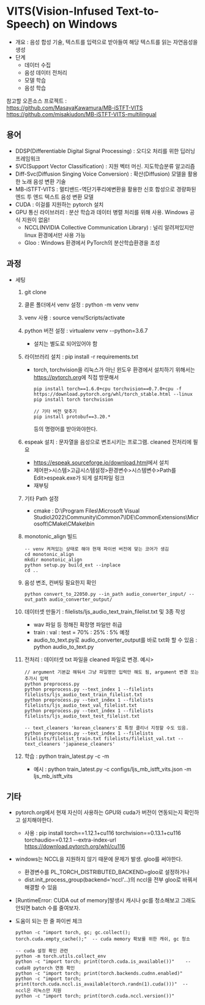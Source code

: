 # VITS(Vision-Infused Text-to-Speech) on Windows

- 개요 : 음성 합성 기술, 텍스트를 입력으로 받아들여 해당 텍스트를 읽는 자연음성을 생성
- 단계
  - 데이터 수집
  - 음성 데이터 전처리
  - 모델 학습
  - 음성 학습

참고할 오픈소스 프로젝트 :  
<https://github.com/MasayaKawamura/MB-iSTFT-VITS>
<https://github.com/misakiudon/MB-iSTFT-VITS-multilingual>

## 용어

- DDSP(Differentiable Digital Signal Processing) : 오디오 처리를 위한 딥러닝 프레임워크
- SVC(Support Vector Classification) : 지원 벡터 머신. 지도학습분류 알고리즘
- Diff-Svc(Diffusion Singing Voice Conversion) : 확산(Diffusion) 모델을 활용한 노래 음성 변환 기술
- MB-iSTFT-VITS : 멀티밴드-역단기푸리에변환을 활용한 신호 합성으로 경량화된 엔드 투 엔드 텍스트 음성 변환 모델
- CUDA : 이걸를 지원하는 pytorch 설치
- GPU 통신 라이브러리 : 분산 학습과 데이터 병렬 처리를 위해 사용. Windows 공식 지원이 없음!
  - NCCL(NVIDIA Collective Communication Library) : 널리 알려져있지만 linux 환경에서만 사용 가능
  - Gloo : Windows 환경에서 PyTorch의 분산학습환경을 조성

## 과정

- 세팅
  1. git clone
  2. 클론 폴더에서 venv 설정 : python -m venv venv
  3. venv 사용 : source venv/Scripts/activate
  4. python 버전 설정 : virtualenv venv --python=3.6.7
      - 설치는 별도로 되어있어야 함
  5. 라이브러리 설치 : pip install -r requirements.txt
      - torch, torchvision을 리눅스가 아닌 윈도우 환경에서 설치하기 위해서는 <https://pytorch.org>에 직접 방문해서  

        ``` shell
        pip install torch==1.6.0+cpu torchvision==0.7.0+cpu -f https://download.pytorch.org/whl/torch_stable.html --linux
        pip install torch torchvision

        // 기타 버전 맞추기
        pip install protobuf==3.20.*
        ```

        등의 명령어를 받아와야한다.
  6. espeak 설치 : 문자열을 음성으로 변조시키는 프로그램. cleaned 전처리에 필요
      - <https://espeak.sourceforge.io/download.html>에서 설치
      - 제어판>시스템>고급시스템설정>환경변수>시스템변수>Path를 Edit>espeak.exe가 되게 설치파일 링크
      - 재부팅
  7. 기타 Path 설정
      - cmake : D:\Program Files\Microsoft Visual Studio\2022\Community\Common7\IDE\CommonExtensions\Microsoft\CMake\CMake\bin
  8. monotonic_align 빌드  

      ``` shell
      -- venv 켜져있는 상태로 해야 현재 파이썬 버전에 맞는 코어가 생김
      cd monotonic_align
      mkdir monotonic_align
      python setup.py build_ext --inplace
      cd ..
      ```

  9. 음성 변조, 컨버팅 필요한지 확인

      ```shell
      python convert_to_22050.py --in_path audio_converter_input/ --out_path audio_converter_output/
      ```

  10. 데이터셋 만들기 : filelists/ljs_audio_text_train_filelist.txt 및 3종 작성
      - wav 파일 등 정해진 확장명 파일만 취급
      - train : val : test = 70% : 25% : 5% 예정
      - audio_to_text.py로 audio_converter_output를 바로 txt화 할 수 있음 : python audio_to_text.py
  11. 전처리 : 데이터셋 txt 파일을 cleaned 파일로 변경.
  예시>

      ```shell
      // argument 기본값 해둬서 그냥 파일명만 입력만 해도 됨, argument 변경 또는 추가시 입력
      python preprocess.py   
      python preprocess.py --text_index 1 --filelists filelists/ljs_audio_text_train_filelist.txt
      python preprocess.py --text_index 1 --filelists filelists/ljs_audio_text_val_filelist.txt
      python preprocess.py --text_index 1 --filelists filelists/ljs_audio_text_test_filelist.txt

      -- text_cleaners 'korean_cleaners'로 특정 클리너 지정할 수도 있음.
      python preprocess.py --text_index 1 --filelists filelists/filelist_train.txt filelists/filelist_val.txt --text_cleaners 'japanese_cleaners'
      ```

  12. 학습 : python train_latest.py -c <config> -m <folder>
      - 예시 : python train_latest.py -c configs/ljs_mb_istft_vits.json -m ljs_mb_istft_vits

## 기타

- pytorch.org에서 현재 자신이 사용하는 GPU와 cuda가 버전이 연동되는지 확인하고 설치해야한다.
  - 사용 : pip install torch==1.12.1+cu116 torchvision==0.13.1+cu116 torchaudio==0.12.1 --extra-index-url https://download.pytorch.org/whl/cu116
- windows는 NCCL을 지원하지 않기 때문에 문제가 발생. gloo를 써야한다.
  - 환경변수를 PL_TORCH_DISTRIBUTED_BACKEND=gloo로 설정하거나
  - dist.init_process_group(backend='nccl'...)의 nccl을 전부 gloo로 바꿔서 해결할 수 있음
- [RuntimeError: CUDA out of memory]발생시 캐시나 gc를 청소해보고 그래도 안되면 batch 수를 줄여보자.
- 도움이 되는 한 줄 파이썬 체크

    ```shell
    python -c "import torch, gc; gc.collect(); torch.cuda.empty_cache();"  -- cuda memory 확보를 위한 캐쉬, gc 청소

    -- cuda 설정 확인 관련
    python -m torch.utils.collect_env
    python -c "import torch; print(torch.cuda.is_available())"    -- cuda와 pytorch 연동 확인
    python -c "import torch; print(torch.backends.cudnn.enabled)"
    python -c "import torch; print(torch.cuda.nccl.is_available(torch.randn(1).cuda()))"  -- nccl은 리눅스만 지원
    python -c "import torch; print(torch.cuda.nccl.version())"
    ```
